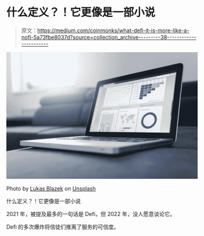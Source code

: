# 什么定义？！它更像是一部小说

> 原文：<https://medium.com/coinmonks/what-defi-it-is-more-like-a-nofi-5a73fbe8037d?source=collection_archive---------38----------------------->

![](img/65b35117f9e21c3420bf08668a195832.png)

Photo by [Lukas Blazek](https://unsplash.com/@goumbik?utm_source=medium&utm_medium=referral) on [Unsplash](https://unsplash.com?utm_source=medium&utm_medium=referral)

什么定义？！它更像是一部小说

2021 年，被提及最多的一句话是 Defi，但 2022 年，没人愿意谈论它。

Defi 的多次爆炸将信徒们推离了服务的可信度。